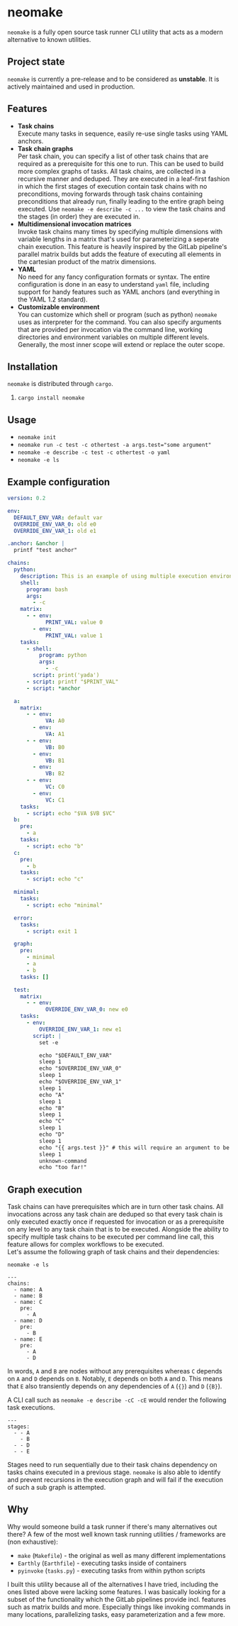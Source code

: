 # neomake

`neomake` is a fully open source task runner CLI utility that acts as a modern alternative to known utilities.

## Project state

`neomake` is currently a pre-release and to be considered as **unstable**. It is actively maintained and used in production.

## Features

- **Task chains**\
  Execute many tasks in sequence, easily re-use single tasks using YAML anchors.
- **Task chain graphs**\
  Per task chain, you can specify a list of other task chains that are required as a prerequisite for this one to run. This can be used to build more complex graphs of tasks. All task chains, are collected in a recursive manner and deduped. They are executed in a leaf-first fashion in which the first stages of execution contain task chains with no preconditions, moving forwards through task chains containing preconditions that already run, finally leading to the entire graph being executed. Use `neomake -e describe -c ...` to view the task chains and the stages (in order) they are executed in.
- **Multidimensional invocation matrices**\
  Invoke task chains many times by specifying multiple dimensions with variable lengths in a matrix that's used for parameterizing a seperate chain execution. This feature is heavily inspired by the GitLab pipeline's parallel matrix builds but adds the feature of executing all elements in the cartesian product of the matrix dimensions.
- **YAML**\
  No need for any fancy configuration formats or syntax. The entire configuration is done in an easy to understand `yaml` file, including support for handy features such as YAML anchors (and everything in the YAML 1.2 standard).
- **Customizable environment**\
  You can customize which shell or program (such as python) `neomake` uses as interpreter for the command. You can also specify arguments that are provided per invocation via the command line, working directories and environment variables on multiple different levels. Generally, the most inner scope will extend or replace the outer scope.

## Installation

`neomake` is distributed through `cargo`.

1) `cargo install neomake`

## Usage

- `neomake init`
- `neomake run -c test -c othertest -a args.test="some argument"`
- `neomake -e describe -c test -c othertest -o yaml`
- `neomake -e ls`

## Example configuration

```yaml
version: 0.2

env:
  DEFAULT_ENV_VAR: default var
  OVERRIDE_ENV_VAR_0: old e0
  OVERRIDE_ENV_VAR_1: old e1

.anchor: &anchor |
  printf "test anchor"

chains:
  python:
    description: This is an example of using multiple execution environments (shell and python).
    shell:
      program: bash
      args:
        - -c
    matrix:
      - - env:
            PRINT_VAL: value 0
        - env:
            PRINT_VAL: value 1
    tasks:
      - shell:
          program: python
          args:
            - -c
        script: print('yada')
      - script: printf "$PRINT_VAL"
      - script: *anchor

  a:
    matrix:
      - - env:
            VA: A0
        - env:
            VA: A1
      - - env:
            VB: B0
        - env:
            VB: B1
        - env:
            VB: B2
      - - env:
            VC: C0
        - env:
            VC: C1
    tasks:
      - script: echo "$VA $VB $VC"
  b:
    pre:
      - a
    tasks:
      - script: echo "b"
  c:
    pre:
      - b
    tasks:
      - script: echo "c"

  minimal:
    tasks:
      - script: echo "minimal"

  error:
    tasks:
      - script: exit 1

  graph:
    pre:
      - minimal
      - a
      - b
    tasks: []

  test:
    matrix:
      - - env:
            OVERRIDE_ENV_VAR_0: new e0
    tasks:
      - env:
          OVERRIDE_ENV_VAR_1: new e1
        script: |
          set -e

          echo "$DEFAULT_ENV_VAR"
          sleep 1
          echo "$OVERRIDE_ENV_VAR_0"
          sleep 1
          echo "$OVERRIDE_ENV_VAR_1"
          sleep 1
          echo "A"
          sleep 1
          echo "B"
          sleep 1
          echo "C"
          sleep 1
          echo "D"
          sleep 1
          echo "{{ args.test }}" # this will require an argument to be passed via '-a args.test="some-argument"'
          sleep 1
          unknown-command
          echo "too far!"

```

## Graph execution

Task chains can have prerequisites which are in turn other task chains. All invocations across any task chain are deduped so that every task chain is only executed exactly once if requested for invocation or as a prerequisite on any level to any task chain that is to be executed. Alongside the ability to specify multiple task chains to be executed per command line call, this feature allows for complex workflows to be executed.\
Let's assume the following graph of task chains and their dependencies:

`neomake -e ls`

```
---
chains:
  - name: A
  - name: B
  - name: C
    pre:
      - A
  - name: D
    pre:
      - B
  - name: E
    pre:
      - A
      - D
```

In words, `A` and `B` are nodes without any prerequisites whereas `C` depends on `A` and `D` depends on `B`. Notably, `E` depends on both `A` and `D`. This means that `E` also transiently depends on any dependencies of `A` (`{}`) and `D` (`{B}`).

A CLI call such as `neomake -e describe -cC -cE` would render the following task executions.

```
---
stages:
  - - A
    - B
  - - D
  - - E
```

Stages need to run sequentially due to their task chains dependency on tasks chains executed in a previous stage. `neomake` is also able to identify and prevent recursions in the execution graph and will fail if the execution of such a sub graph is attempted.

## Why

Why would someone build a task runner if there's many alternatives out there? A few of the most well known task running utilities / frameworks are (non exhaustive):

* `make` (`Makefile`) - the original as well as many different implementations
* `Earthly` (`Earthfile`) - executing tasks inside of containers
* `pyinvoke` (`tasks.py`) - executing tasks from within python scripts

I built this utility because all of the alternatives I have tried, including the ones listed above were lacking some features. I was basically looking for a subset of the functionality which the GitLab pipelines provide incl. features such as matrix builds and more. Especially things like invoking commands in many locations, parallelizing tasks, easy parameterization and a few more.
